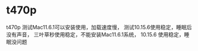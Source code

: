 # t470p
t470p
测试Mac11.6.1可以安装使用，加载速度慢，
测试10.15.6使用稳定，睡眠后没有声音，
三叶草秒使用稳定，不能安装Mac11.6.1系统，
10.15.6 使用稳定，睡眠没问题
